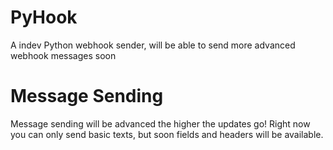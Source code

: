 # PyHook
A indev Python webhook sender, will be able to send more advanced webhook messages soon



# Message Sending
Message sending will be advanced the higher the updates go! Right now you can only send basic texts, but soon fields and headers will be available.  
